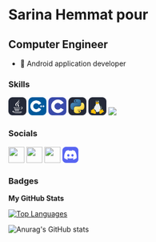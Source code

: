 
Sarina Hemmat pour
===============================

Computer Engineer
-----------------------------

* 🤡 Android application developer

                  
### Skills
<p align="left">
    <a href="https://java.com/" target="_blank" rel="noreferrer"><img src="https://github.com/tandpfun/skill-icons/blob/main/icons/Java-Dark.svg" width="36" height="36" alt="Java" /></a>
  <a href="https://java.com/" target="_blank" rel="noreferrer"><img src="https://github.com/tandpfun/skill-icons/blob/main/icons/CPP.svg" width="36" height="36" alt="Java" /></a>
  <a href="https://java.com/" target="_blank" rel="noreferrer"><img src="https://github.com/tandpfun/skill-icons/blob/main/icons/C.svg" width="36" height="36" alt="Java" /></a>
  <a href="https://java.com/" target="_blank" rel="noreferrer"><img src="https://github.com/tandpfun/skill-icons/blob/main/icons/Python-Dark.svg" width="36" height="36" alt="Java" /></a>
  <a href="https://java.com/" target="_blank" rel="noreferrer"><img src="https://github.com/tandpfun/skill-icons/blob/main/icons/Linux-Dark.svg" width="36" height="36" alt="Java" /></a>
  <a href="https://skillicons.dev">
    <img src="https://skillicons.dev/icons?i=git,java,kotlin,js" />
  </a>
</p>
                    
### Socials
                  
<p align="left">
    <a href="https://www.instagram.com/sarinahmtpr" target="_blank" rel="noreferrer"><img src="https://raw.githubusercontent.com/danielcranney/readme-generator/main/public/icons/socials/instagram.svg" width="32" height="32" /></a>
<a href="https://www.github.com/sarina-hemmatpour" target="_blank" rel="noreferrer"><img src="https://raw.githubusercontent.com/danielcranney/readme-generator/main/public/icons/socials/github-dark.svg" width="32" height="32" /></a>
  <a href="https://www.linkedin.com/in/sarina-hemmatpour-842119235" target="_blank" rel="noreferrer"><img src="https://raw.githubusercontent.com/danielcranney/readme-generator/main/public/icons/socials/linkedin.svg" width="32" height="32" /></a>
  <a href="discordapp.com/users/Cloudie#2277" target="_blank" rel="noreferrer"><img src="https://github.com/tandpfun/skill-icons/blob/main/icons/Discord.svg" width="32" height="32" /></a>

### Badges

<b>My GitHub Stats</b>

<a href="https://github.com/sarina-hemmatpour" align="left"><img width="300" src="https://github-readme-stats.vercel.app/api/top-langs/?username=sarina-hemmatpour&langs_count=10&title_color=0891b2&text_color=ffffff&icon_color=0891b2&bg_color=1c1917&hide_border=true&locale=en&custom_title=Top%20%Languages" alt="Top Languages" /></a>

  
  ![Anurag's GitHub stats](https://github-readme-stats.vercel.app/api?username=sarina-hemmatpour&show_icons=true&theme=radical)

